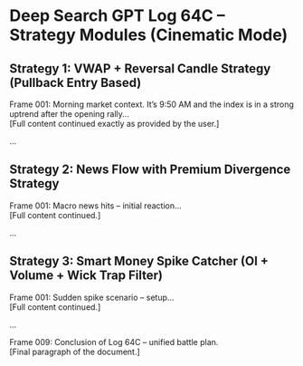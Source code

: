 # Deep Search GPT Log 64C – Strategy Modules (Cinematic Mode)

## Strategy 1: VWAP + Reversal Candle Strategy (Pullback Entry Based)

Frame 001: Morning market context. It’s 9:50 AM and the index is in a strong uptrend after the opening rally...  
[Full content continued exactly as provided by the user.]

...

## Strategy 2: News Flow with Premium Divergence Strategy

Frame 001: Macro news hits – initial reaction...  
[Full content continued.]

...

## Strategy 3: Smart Money Spike Catcher (OI + Volume + Wick Trap Filter)

Frame 001: Sudden spike scenario – setup...  
[Full content continued.]

...

Frame 009: Conclusion of Log 64C – unified battle plan.  
[Final paragraph of the document.]

